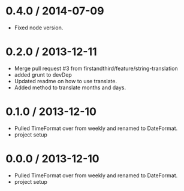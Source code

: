 
0.4.0 / 2014-07-09
==================

 * Fixed node version.

0.2.0 / 2013-12-11 
==================

 * Merge pull request #3 from firstandthird/feature/string-translation
 * added grunt to devDep
 * Updated readme on how to use translate.
 * Added method to translate months and days.

0.1.0 / 2013-12-10 
==================

 * Pulled TimeFormat over from weekly and renamed to DateFormat.
 * project setup

0.0.0 / 2013-12-10 
==================

 * Pulled TimeFormat over from weekly and renamed to DateFormat.
 * project setup
